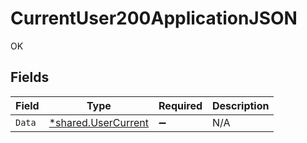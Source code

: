 # CurrentUser200ApplicationJSON

OK


## Fields

| Field                                                     | Type                                                      | Required                                                  | Description                                               |
| --------------------------------------------------------- | --------------------------------------------------------- | --------------------------------------------------------- | --------------------------------------------------------- |
| `Data`                                                    | [*shared.UserCurrent](../../models/shared/usercurrent.md) | :heavy_minus_sign:                                        | N/A                                                       |